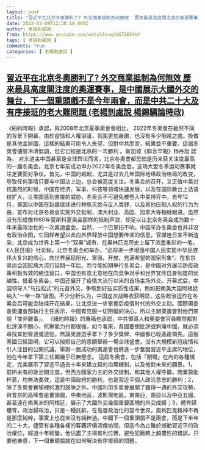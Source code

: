 ```yaml
---
layout: post
title: "習近平在北京冬奧勝利了? 外交商業抵制為何無效  歷來最具高度關注度的奧運賽事，是中國展示大國外交的舞台，下一個重頭戲不是今年兩會，而是中共二十大及有序接班的老大難問題 (老楊到處說 楊錦驎論時政)"
date: 2022-02-09T12:30:14.000Z
author: 老楊到處說
from: https://www.youtube.com/watch?v=qUVX7GESYeY
tags: [ 老楊到處說 ]
comments: True
categories: [ 老楊到處說 ]
---
```

<!--1644409814000-->
[習近平在北京冬奧勝利了? 外交商業抵制為何無效  歷來最具高度關注度的奧運賽事，是中國展示大國外交的舞台，下一個重頭戲不是今年兩會，而是中共二十大及有序接班的老大難問題 (老楊到處說 楊錦驎論時政)](https://www.youtube.com/watch?v=qUVX7GESYeY)
------

<div>
《紐約時報》承認，與2008年北京夏季奧會會相比， 2022年冬奧會在截然不同的背景下開幕，由於疫情和人權爭議，氛圍更加嚴肅，也沒有多少吸睛之處。換做是其他主辦國，這樣的結果可能令人失望。但對中共而言，結果並不重要。這屆冬奧會儘管冷清低調，但它已經是北京的一次勝利 。新加坡《聯合早報》杨丹旭 認為， 对东道主中国甚至是全球舆论而言，北京冬奧會都恐怕是历来获关注度最高的一届冬奥会。北京七年前成功申办2022年冬奥会后，这场大型冬季运动赛事就注定要面对争议。首先，中国的崛起，尤其是过去几年国际地缘政治格局的改变，导致任何事情只要与中国沾上边，总会被高度关注。冬奥会的召开，又正值中美对抗激烈的时候，中国在经济、军事、科技等领域快速发展，以及在国际舞台上话语权扩大，让美国感到直接的威胁，冬奥会不可避免被卷入中美博弈中。去年12月，美国以中国在新疆继续进行种族灭绝与反人类罪，以及其他压制人权的行为为由，宣布对北京冬奥会实施外交抵制，澳大利亚、英国、加拿大等相继跟进。虽然没有形成像1980年莫斯科夏奥会那样的抵制声浪，却足以让北京冬奥会成为数十年来最政治化的一次奥运盛会。当然，一个巴掌拍不响。中国举办冬奥会也并非没有政治企图，它同样希望以此向外界释放中国想要传递的信息。官媒连日来不断渲染，北京成为世界上第一个“双奥”城市，在奥林匹克历史上留下浓墨重彩的一笔。《人民日报》社论称，北京冬奥会的举办，“必将进一步增强中国人民实现中华民族伟大复兴的信心，向世界展现阳光、富强、开放、充满希望的国家形象”。在东京奥运会因冠病大流行延期一年后，而今能如期举行冬奥会，是中国对外展示防疫政策积极有效的绝佳窗口，中国也有意无意地在向竞争对手和世界宣传自身制度的优越性。借着冬奥会，中国还展开了疫情大流行以来的首场主场外交。开幕式后，中国领导人“马拉松式”的元首外交，争取到好些实质性成果，例如把南美大国阿根廷纳入“一带一路”版图。不少分析认为，中国这次战略收获明显，这些政治运作在冬奥会后可能会陆续开花结果，让北京进一步掌握后疫情时代的外交主动。國際奧委會奧運會部執行主任表示，中國有克服一切阻礙的決心，所以主辦奧運會對他們來說「並非難事」。 《紐約時報》的專稿也承認，中共領導人和奧委會官員顯然都對批評漠不關心，抗壓能力也都很強，如今看來，各國要想批評或刺痛中國，就必須尋找其他管道或途徑。無論奧運選手拿下了多少獎牌，中國都已經遙遙領先。這個黨國已經證明，它可以按照自己的意願舉辦一場全球盛會。沒有大規模新冠疫情和引人注目的公開抗議，舉辦一屆成功的奧運會也將進一步鞏固習近平主席的地位，他在今年拿下第三任期幾乎已無懸念。 這屆冬奧會，包括「閉環」在內的各種規定，完美展示了習近平過去十年來建立起的治理機制，以及他對未來的願景。1，前所未有的政治關注度，但西方國家力主的外交抵制，和其他人權呼籲，商業贊助杯葛，均無法奏效，這是中國政府的勝利，也是習近平個人政治意志的勝利；2，除了冬奧會賽場裡的激烈競爭之外，中國利用冬奧會展開了難得一遇的外交攻勢，與普京的高峰會是重頭戲，中東地區，波斯灣地區，東南亞，南亞以及中亞五國，甚至遠在南美洲的阿根廷，展示了大國外交幾個重要區塊的外交成績；3，體育歸體育，政治歸政治，只是一種託辭，在高度政治化的當今世界，奧利匹克精神不再是那麼純粹，事實上也從來沒有純粹過。中國下一個重頭戲不是兩會，而是下半年的二十大，儘管有各種各樣的客觀評價流傳坊間，但迄今為止難於撼動習近平的政治權位，經過十年經營，他佔盡了主場有利位置，避免犯戰略上顛覆性的錯誤，只要他樂意，下一個重頭戲就在如何解決有序接班的問題。
</div>
